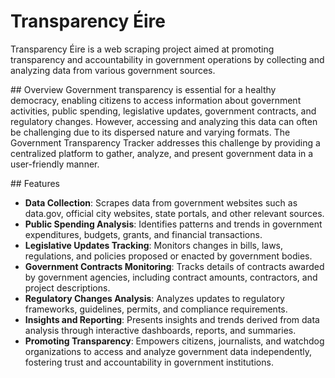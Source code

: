 # Transparency Éire
Transparency Éire is a web scraping project aimed at promoting transparency and accountability in government operations by collecting and analyzing data from various government sources.

## Overview
Government transparency is essential for a healthy democracy, enabling citizens to access information about government activities, public spending, legislative updates, government contracts, and regulatory changes. However, accessing and analyzing this data can often be challenging due to its dispersed nature and varying formats. The Government Transparency Tracker addresses this challenge by providing a centralized platform to gather, analyze, and present government data in a user-friendly manner.

## Features
* **Data Collection**: Scrapes data from government websites such as data.gov, official city websites, state portals, and other relevant sources.
* **Public Spending Analysis**: Identifies patterns and trends in government expenditures, budgets, grants, and financial transactions.
* **Legislative Updates Tracking**: Monitors changes in bills, laws, regulations, and policies proposed or enacted by government bodies.
* **Government Contracts Monitoring**: Tracks details of contracts awarded by government agencies, including contract amounts, contractors, and project descriptions.
* **Regulatory Changes Analysis**: Analyzes updates to regulatory frameworks, guidelines, permits, and compliance requirements.
* **Insights and Reporting**: Presents insights and trends derived from data analysis through interactive dashboards, reports, and summaries.
* **Promoting Transparency**: Empowers citizens, journalists, and watchdog organizations to access and analyze government data independently, fostering trust and accountability in government institutions.
